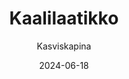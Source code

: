 ---
title: "Kaali­laatikko"
image: "https://vegaanibotti.lauravuo.me/2024/06/2024-06-18_small.png"
date: 2024-06-18
receipt_url: "https://kasviskapina.fi/reseptit/kaalilaatikko"
author: "Kasviskapina"
---